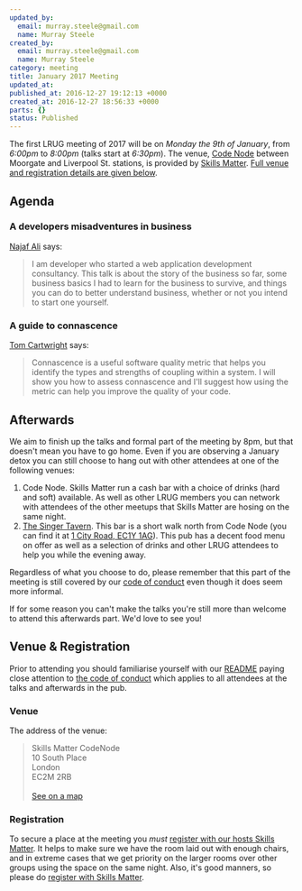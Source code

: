 ```yaml
---
updated_by:
  email: murray.steele@gmail.com
  name: Murray Steele
created_by:
  email: murray.steele@gmail.com
  name: Murray Steele
category: meeting
title: January 2017 Meeting
updated_at:
published_at: 2016-12-27 19:12:13 +0000
created_at: 2016-12-27 18:56:33 +0000
parts: {}
status: Published
---
```


The first LRUG meeting of 2017 will be on *Monday the 9th of January*, from
_6:00pm_ to _8:00pm_ (talks start at _6:30pm_).  The venue, [Code
Node](https://skillsmatter.com/locations/264-skills-matter-codenode) between
Moorgate and Liverpool St. stations, is provided by [Skills
Matter](http://www.skillsmatter.com).  [Full venue and registration details
are given below](#jan17registration).

Agenda
------

### A developers misadventures in business

[Najaf Ali](https://twitter.com/alinajaf) says:

> I am developer who started a web application development consultancy. This
> talk is about the story of the business so far, some business basics I had
> to learn for the business to survive, and things you can do to better
> understand business, whether or not you intend to start one yourself.

### A guide to connascence

[Tom Cartwright](https://twitter.com/tomcartwrightuk) says:

> Connascence is a useful software quality metric that helps you identify
> the types and strengths of coupling within a system. I will show you how to
> assess connascence and I'll suggest how using the metric can help you improve
> the quality of your code.

Afterwards
----------

We aim to finish up the talks and formal part of the meeting by 8pm, but that
doesn't mean you have to go home.  Even if you are observing a January detox
you can still choose to hang out with other attendees at one of the following
venues:

1. Code Node.  Skills Matter run a cash bar with a
   choice of drinks (hard and soft) available.  As well as other LRUG members
   you can network with attendees of the other meetups that Skills Matter are
   hosing on the same night.
2. [The Singer Tavern](http://singertavern.com/).  This bar is a short walk
   north from Code Node (you can find it at [1 City Road, EC1Y
   1AG](https://goo.gl/maps/w9kPu)).  This pub has a decent food menu on offer
   as well as a selection of drinks and other LRUG attendees to help you
   while the evening away.

Regardless of what you choose to do, please remember that this part of the
meeting is still covered by our [code of
conduct](http://readme.lrug.org/#code-of-condut) even though it does seem more
informal.

If for some reason you can't make the talks you're still more than welcome to
attend this afterwards part.  We'd love to see you!

Venue & Registration <a name="jan17registration">&nbsp;</a>
-----------------------------------------------------------

Prior to attending you should familiarise yourself with our
[README](http://readme.lrug.org/) paying close attention to [the code of
conduct](http://readme.lrug.org/#code-of-conduct) which applies to
all attendees at the talks and afterwards in the pub.

### Venue

The address of the venue:

> Skills Matter CodeNode<br/>10 South Place<br/>London<br/>EC2M 2RB<br/><br/>[See on a map](https://goo.gl/maps/ONJT4)

### Registration

To secure a place at the meeting you *must* [register with our hosts
Skills Matter](https://skillsmatter.com/meetups/8502-london-ruby-usergroup-meetup).  It helps to
make sure we have the room laid out with enough chairs, and in extreme cases
that we get priority on the larger rooms over other groups using the space on
the same night.  Also, it's good manners, so please do [register with Skills
Matter](https://skillsmatter.com/meetups/8502-london-ruby-usergroup-meetup).
